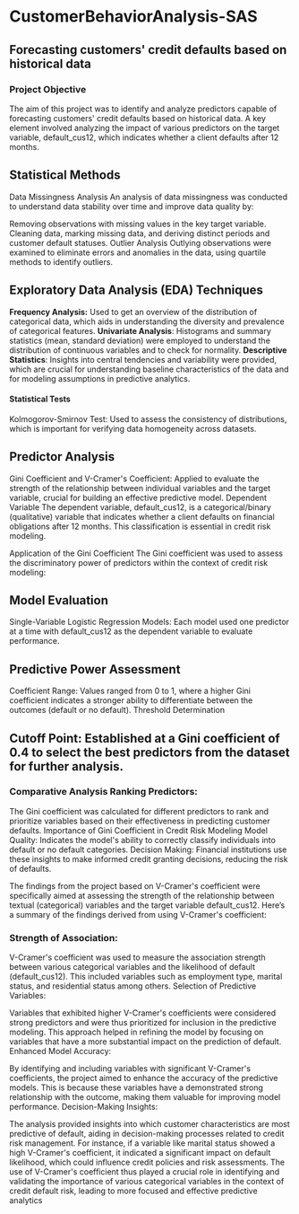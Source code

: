 # CustomerBehaviorAnalysis-SAS
## Forecasting customers' credit defaults based on historical data

### Project Objective
The aim of this project was to identify and analyze predictors capable of forecasting customers' credit defaults based on historical data. A key element involved analyzing the impact of various predictors on the target variable, default_cus12, which indicates whether a client defaults after 12 months.

## Statistical Methods
Data Missingness Analysis
An analysis of data missingness was conducted to understand data stability over time and improve data quality by:

Removing observations with missing values in the key target variable.
Cleaning data, marking missing data, and deriving distinct periods and customer default statuses.
Outlier Analysis
Outlying observations were examined to eliminate errors and anomalies in the data, using quartile methods to identify outliers.

## Exploratory Data Analysis (EDA) Techniques
**Frequency Analysis:** Used to get an overview of the distribution of categorical data, which aids in understanding the diversity and prevalence of categorical features.
**Univariate Analysis**: Histograms and summary statistics (mean, standard deviation) were employed to understand the distribution of continuous variables and to check for normality.
**Descriptive Statistics**: Insights into central tendencies and variability were provided, which are crucial for understanding baseline characteristics of the data and for modeling assumptions in predictive analytics.
#### Statistical Tests
Kolmogorov-Smirnov Test: Used to assess the consistency of distributions, which is important for verifying data homogeneity across datasets.
## Predictor Analysis
Gini Coefficient and V-Cramer's Coefficient: Applied to evaluate the strength of the relationship between individual variables and the target variable, crucial for building an effective predictive model.
Dependent Variable
The dependent variable, default_cus12, is a categorical/binary (qualitative) variable that indicates whether a client defaults on financial obligations after 12 months. This classification is essential in credit risk modeling.

Application of the Gini Coefficient
The Gini coefficient was used to assess the discriminatory power of predictors within the context of credit risk modeling:

## Model Evaluation
Single-Variable Logistic Regression Models: Each model used one predictor at a time with default_cus12 as the dependent variable to evaluate performance.
## Predictive Power Assessment
Coefficient Range: Values ranged from 0 to 1, where a higher Gini coefficient indicates a stronger ability to differentiate between the outcomes (default or no default).
Threshold Determination
## Cutoff Point: Established at a Gini coefficient of 0.4 to select the best predictors from the dataset for further analysis.
### Comparative Analysis Ranking Predictors: 
The Gini coefficient was calculated for different predictors to rank and prioritize variables based on their effectiveness in predicting customer defaults.
Importance of Gini Coefficient in Credit Risk Modeling
Model Quality: Indicates the model's ability to correctly classify individuals into default or no default categories.
Decision Making: Financial institutions use these insights to make informed credit granting decisions, reducing the risk of defaults.


The findings from the project based on V-Cramer's coefficient were specifically aimed at assessing the strength of the relationship between textual (categorical) variables and the target variable default_cus12. Here’s a summary of the findings derived from using V-Cramer's coefficient:

### Strength of Association:

V-Cramer's coefficient was used to measure the association strength between various categorical variables and the likelihood of default (default_cus12). This included variables such as employment type, marital status, and residential status among others.
Selection of Predictive Variables:

Variables that exhibited higher V-Cramer's coefficients were considered strong predictors and were thus prioritized for inclusion in the predictive modeling. This approach helped in refining the model by focusing on variables that have a more substantial impact on the prediction of default.
Enhanced Model Accuracy:

By identifying and including variables with significant V-Cramer's coefficients, the project aimed to enhance the accuracy of the predictive models. This is because these variables have a demonstrated strong relationship with the outcome, making them valuable for improving model performance.
Decision-Making Insights:

The analysis provided insights into which customer characteristics are most predictive of default, aiding in decision-making processes related to credit risk management. For instance, if a variable like marital status showed a high V-Cramer's coefficient, it indicated a significant impact on default likelihood, which could influence credit policies and risk assessments.
The use of V-Cramer's coefficient thus played a crucial role in identifying and validating the importance of various categorical variables in the context of credit default risk, leading to more focused and effective predictive analytics
